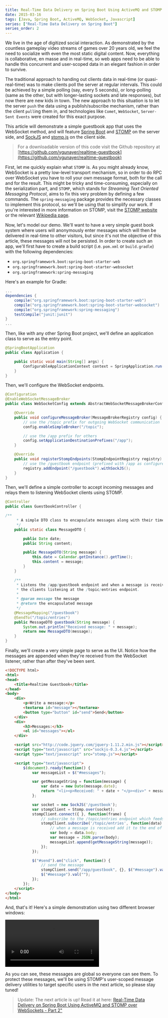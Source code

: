 ```yaml
---
title: Real-Time Data Delivery on Spring Boot Using ActiveMQ and STOMP over WebSockets - Part 1
date: 2015-03-16
tags: [Java, Spring Boot, ActiveMQ, WebSocket, Javascript]
series: ["Real-Time Data Delivery on Spring Boot"]
series_order: 2
---
```

We live in the age of digitized social interaction. As demonstrated by the countless gameplay video streams of games over 20 years old, we feel the need to socialize with even the most static digital content. Now, everything is collaborative, en masse and in real-time, so web apps need to be able to handle this concurrent and user-scoped data in an elegant fashion in order to survive.

The traditional approach to handing out clients data in real-time (or quasi-real-time) was to make clients poll the server at regular intervals. This could be achieved by a simple polling (say, every 5 seconds), or long-polling (same as the other, but with longer-lasting sockets and late responses), but now there are new kids in town. The new approach to this situation is to let the server `push` the data using a publish/subscribe mechanism, rather than the client `pull`ing them in, and technologies like `Comet`, `WebSocket`, `Server-Sent Events` were created for this exact purpose.

This article will demonstrate a simple guestbook app that uses the WebSocket method, and will feature [Spring Boot](http://projects.spring.io/spring-boot/) and [STOMP](https://stomp.github.io/) on the server side, and [SockJS](https://github.com/sockjs/sockjs-client) and [stomp.js](http://jmesnil.net/stomp-websocket/doc/) on the client side.

<!--more-->

> For a downloadable version of this code visit the Github repository at [https://github.com/ygunayer/realtime-guestbook](https://github.com/ygunayer/realtime-guestbook)

First, let me quickly explain what `STOMP` is.  As you might already know, WebSocket is a pretty low-level transport mechanism, so in order to do RPC over WebSocket you have to roll your own message format, both for the call and for the result. This might be tricky and time-consuming, especially on the serialization part, and `STOMP`, which stands for *Streaming Text Oriented Messaging Protocol*, aims to fix this very problem by defining a few commands. The `spring-messaging` package provides the necessary classes to implement this protocol, so we'll be using that to simplify our work. If you're interested in more information on STOMP, visit the [STOMP website](https://stomp.github.io/) or the relevant [Wikipedia page](http://en.wikipedia.org/wiki/Streaming_Text_Oriented_Messaging_Protocol).

Now, let's model our demo. We'll want to have a very simple guest book system where users will anonymously enter messages which will then be delivered in real-time to other visitors, but since it's not the objective of this article, these messages will not be persisted. In order to create such an app, we'll first have to create a build script (i.e. `pom.xml` or `build.gradle`) with the following dependencies:
- `org.springframework.boot:spring-boot-starter-web`
- `org.springframework.boot:spring-boot-starter-websocket`
- `org.springframework:spring-messaging`

Here's an example for Gradle:

```gradle
...
dependencies {
    compile("org.springframework.boot:spring-boot-starter-web")
    compile("org.springframework.boot:spring-boot-starter-websocket")
    compile("org.springframework:spring-messaging")
    testCompile("junit:junit")
}
...
```

Then, like with any other Spring Boot project, we'll define an application class to serve as the entry point.

```java
@SpringBootApplication
public class Application {

    public static void main(String[] args) {
        ConfigurableApplicationContext context = SpringApplication.run(Application.class, args);
    }
}
```

Then, we'll configure the WebSocket endpoints.

```java
@Configuration
@EnableWebSocketMessageBroker
public class WebSocketConfig extends AbstractWebSocketMessageBrokerConfigurer {

    @Override
    public void configureMessageBroker(MessageBrokerRegistry config) {
        // use the /topic prefix for outgoing WebSocket communication
        config.enableSimpleBroker("/topic");

        // use the /app prefix for others
        config.setApplicationDestinationPrefixes("/app");
    }

    @Override
    public void registerStompEndpoints(StompEndpointRegistry registry) {
        // use the /guestbook endpoint (prefixed with /app as configured above) for incoming requests
        registry.addEndpoint("/guestbook").withSockJS();
    }
}
```

Then, we'll define a simple controller to accept incoming messages and relays them to listening WebSocket clients using STOMP.

```java
@Controller
public class GuestbookController {

/**
     * A simple DTO class to encapsulate messages along with their timestamps.
     */
    public static class MessageDTO {

        public Date date;
        public String content;

        public MessageDTO(String message) {
            this.date = Calendar.getInstance().getTime();
            this.content = message;
        }
    }

    /**
     * Listens the /app/guestbook endpoint and when a message is received, encapsulates it in a MessageDTO instance and relays the resulting object to
     * the clients listening at the /topic/entries endpoint.
     * 
     * @param message the message
     * @return the encapsulated message
     */
    @MessageMapping("/guestbook")
    @SendTo("/topic/entries")
    public MessageDTO guestbook(String message) {
        System.out.println("Received message: " + message);
        return new MessageDTO(message);
    }
}
```

Finally, we'll create a very simple page to serve as the UI. Notice how the messages are appended when they're received from the WebSocket listener, rather than after they've been sent.

```html
<!DOCTYPE html>
<html>
<head>
    <title>Realtime Guestbook</title>
</head>
<body>
    <div>
        <p>Write a message:</p>
        <textarea id="message"></textarea>
        <button type="button" id="send">Send</button>
    </div>
    <div>
        <h3>Messages:</h3>
        <ol id="messages"></ol>
    </div>

    <script src="http://code.jquery.com/jquery-1.11.2.min.js"></script>
    <script type="text/javascript" src="sockjs-0.3.4.js"></script>
    <script type="text/javascript" src="stomp.js"></script>

    <script type="text/javascript">
        $(document).ready(function() {
            var messageList = $("#messages");

            var getMessageString = function(message) {
                var date = new Date(message.date);
                return "<li><p>Received: " + date + "</p><div>" + message.content + "</li>";
            };

            var socket = new SockJS('/guestbook');
            var stompClient = Stomp.over(socket);
            stompClient.connect({ }, function(frame) {
                // subscribe to the /topic/entries endpoint which feeds newly added messages
                stompClient.subscribe('/topic/entries', function(data) {
                    // when a message is received add it to the end of the list
                    var body = data.body;
                    var message = JSON.parse(body);
                    messageList.append(getMessageString(message));
                });
            });

            $("#send").on("click", function() {
                // send the message
                stompClient.send("/app/guestbook", {}, $("#message").val());
                $("#message").val("");
            });
        });
    </script>
</body>
</html>
```

And, that's it! Here's a simple demonstration using two different browser windows:

<video controls>
    <source src="guestbook.webm" type="video/webm" />
    <source src="guestbook.mp4" type="video/mp4" />
    Your browser does not support the video tag.
</video>

As you can see, these messages are global so everyone can see them. To protect these messages, we'll be using STOMP's user-scoped message delivery utilities to target specific users in the next article, so please stay tuned!

> Update: The next article is up! Read it at here: [Real-Time Data Delivery on Spring Boot Using ActiveMQ and STOMP over WebSockets - Part 2"](/blog/realtime-data-delivery-on-spring-boot-using-activemq-and-stomp-over-websockets-part-2 "Real-Time Data Delivery on Spring Boot Using ActiveMQ and STOMP over WebSockets - Part 2")